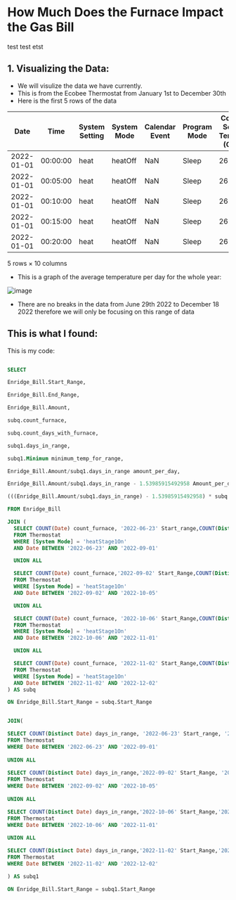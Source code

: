# How Much Does the Furnace Impact the Gas Bill
test test etst



## 1. Visualizing the Data:

- We will visulize the data we have currently.
- This is from the Ecobee Thermostat from January 1st to December 30th
- Here is the first 5 rows of the data

Date |	Time |	System Setting |    System Mode 	| Calendar Event |	Program Mode | Cool Set Temp (C) |	Heat Set Temp (C) |Current Temp (C) |Current Humidity (%RH)
|--- | --- | --- | --- |--- |--- |--- |--- |--- |--- |
|	2022-01-01 |	00:00:00 |	heat |	heatOff |	NaN |	Sleep| 26.5 |	19.5 |	24.8 |	39.0 
|	2022-01-01 |	00:05:00 |	heat |	heatOff |	NaN |	Sleep| 26.5 |	19.5 |	24.7 |	39.0
|	2022-01-01 |	00:10:00 |	heat |	heatOff |	NaN |	Sleep| 26.5 |	19.5 |	24.6 |	39.0 
|	2022-01-01 |	00:15:00 |	heat |	heatOff |	NaN |	Sleep| 26.5 |	19.5 |	24.5 |	39.0 
|	2022-01-01 |	00:20:00 |	heat |	heatOff |	NaN |	Sleep| 26.5 |	19.5 |	24.5 |	39.0 

5 rows × 10 columns



- This is a graph of the average temperature per day for the whole year:

![image](https://user-images.githubusercontent.com/47339289/217299234-aab32539-dff5-4117-9d65-31449ff77081.png)

- There are no breaks in the data from June 29th 2022 to December 18 2022 therefore we will only be focusing on this range of data


## This is what  I found:











This is my code:

``` SQL

SELECT 

Enridge_Bill.Start_Range, 

Enridge_Bill.End_Range,

Enridge_Bill.Amount, 

subq.count_furnace, 

subq.count_days_with_furnace, 

subq1.days_in_range, 

subq1.Minimum minimum_temp_for_range,

Enridge_Bill.Amount/subq1.days_in_range amount_per_day,

Enridge_Bill.Amount/subq1.days_in_range - 1.53985915492958 Amount_per_day_without_baseline,

(((Enridge_Bill.Amount/subq1.days_in_range) - 1.53985915492958) * subq.count_days_with_furnace) / subq.count_furnace Amount_furnace_ever_5_mins

FROM Enridge_Bill

JOIN (
  SELECT COUNT(Date) count_furnace, '2022-06-23' Start_range,COUNT(Distinct Date) count_days_with_furnace
  FROM Thermostat
  WHERE [System Mode] = 'heatStage1On'
  AND Date BETWEEN '2022-06-23' AND '2022-09-01'

  UNION ALL

  SELECT COUNT(Date) count_furnace,'2022-09-02' Start_Range,COUNT(Distinct Date) count_days_with_furnace
  FROM Thermostat
  WHERE [System Mode] = 'heatStage1On'
  AND Date BETWEEN '2022-09-02' AND '2022-10-05'

  UNION ALL

  SELECT COUNT(Date) count_furnace, '2022-10-06' Start_Range,COUNT(Distinct Date) count_days_with_furnace
  FROM Thermostat
  WHERE [System Mode] = 'heatStage1On'
  AND Date BETWEEN '2022-10-06' AND '2022-11-01'

  UNION ALL

  SELECT COUNT(Date) count_furnace, '2022-11-02' Start_Range,COUNT(Distinct Date) count_days_with_furnace
  FROM Thermostat
  WHERE [System Mode] = 'heatStage1On'
  AND Date BETWEEN '2022-11-02' AND '2022-12-02'
) AS subq

ON Enridge_Bill.Start_Range = subq.Start_Range


JOIN(

SELECT COUNT(Distinct Date) days_in_range, '2022-06-23' Start_range, '2022-09-01' End_Range, min([Outdoor Temp (C)]) Minimum
FROM Thermostat
WHERE Date BETWEEN '2022-06-23' AND '2022-09-01'
  
UNION ALL
  
SELECT COUNT(Distinct Date) days_in_range,'2022-09-02' Start_Range, '2022-10-05' End_Range, min([Outdoor Temp (C)]) Minimum
FROM Thermostat
WHERE Date BETWEEN '2022-09-02' AND '2022-10-05'
  
UNION ALL

SELECT COUNT(Distinct Date) days_in_range,'2022-10-06' Start_Range,'2022-11-01' End_Range, min([Outdoor Temp (C)]) Minimum
FROM Thermostat
WHERE Date BETWEEN '2022-10-06' AND '2022-11-01'
  
UNION ALL

SELECT COUNT(Distinct Date) days_in_range,'2022-11-02' Start_Range,'2022-12-02' End_Range, min([Outdoor Temp (C)]) Minimum
FROM Thermostat
WHERE Date BETWEEN '2022-11-02' AND '2022-12-02'

) AS subq1

ON Enridge_Bill.Start_Range = subq1.Start_Range










```

